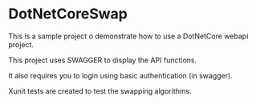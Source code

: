 # DotNetCoreSwap

This is a sample project o demonstrate how to use a DotNetCore webapi project.

This project uses SWAGGER to display the API functions.

It also requires you to login using basic authentication (in swagger).

Xunit tests are created to test the swapping algorithms.